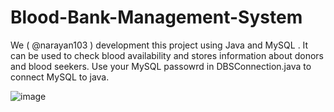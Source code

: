 # Blood-Bank-Management-System
We ( @narayan103 ) development this project using Java and MySQL . It can be used to check blood availability and stores information about donors and blood seekers.
Use your MySQL passowrd in DBSConnection.java to connect MySQL to java.

![image](https://github.com/malikatungidwar/Blood-Bank-Management-System/assets/107542787/542d0476-b77f-4118-8159-397fb9c1137c)
